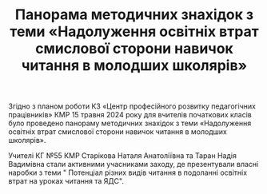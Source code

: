 ﻿---
title: Панорама методичних знахідок з теми «Надолуження освітніх втрат смислової сторони навичок читання в молодших школярів»
---

Згідно з планом роботи КЗ «Центр професійного розвитку педагогічних працівників» КМР 15 травня 2024 року для вчителів початкових класів було проведено панораму методичних знахідок з теми «Надолуження освітніх втрат смислової сторони навичок читання в молодших школярів».

Учителі КГ №55 КМР Старікова Наталя Анатоліївна та Таран Надія Вадимівна стали активними учасниками заходу, де презентували власні наробки з теми " Потенціал різних видів читання в подоланні освітніх втрат на уроках читання та ЯДС".

<slideshow />
